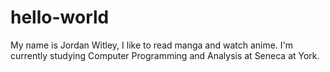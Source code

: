 # hello-world

My name is Jordan Witley,
I like to read manga and watch anime.
I'm currently studying Computer Programming and Analysis at Seneca at York.

